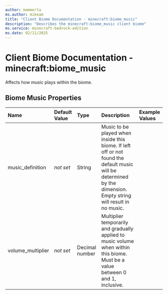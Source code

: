 ```yaml
---
author: mammerla
ms.author: mikeam
title: "Client Biome Documentation - minecraft:biome_music"
description: "Describes the minecraft:biome_music client biome"
ms.service: minecraft-bedrock-edition
ms.date: 02/11/2025 
---
```


# Client Biome Documentation - minecraft:biome_music

Affects how music plays within the biome.


## Biome Music Properties

|Name       |Default Value |Type |Description |Example Values |
|:----------|:-------------|:----|:-----------|:------------- |
| music_definition | *not set* | String | Music to be played when inside this biome. If left off or not found the default music will be determined by the dimension. Empty string will result in no music. |  | 
| volume_multiplier | *not set* | Decimal number | Multiplier temporarily and gradually applied to music volume when within this biome. Must be a value between 0 and 1, inclusive. |  | 